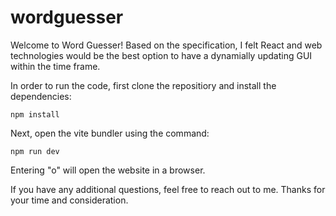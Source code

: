 # wordguesser
Welcome to Word Guesser!
Based on the specification, I felt React and web technologies would be the best option to have a dynamially updating GUI within the time frame.

In order to run the code, first clone the repositiory and install the dependencies:
```
npm install
```
Next, open the vite bundler using the command:
```
npm run dev
```
Entering "o" will open the website in a browser.

If you have any additional questions, feel free to reach out to me. Thanks for your time and consideration.